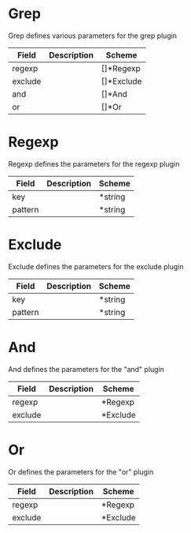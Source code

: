 # Grep

Grep defines various parameters for the grep plugin


| Field | Description | Scheme |
| ----- | ----------- | ------ |
| regexp |  | []*Regexp |
| exclude |  | []*Exclude |
| and |  | []*And |
| or |  | []*Or |
# Regexp

Regexp defines the parameters for the regexp plugin


| Field | Description | Scheme |
| ----- | ----------- | ------ |
| key |  | *string |
| pattern |  | *string |
# Exclude

Exclude defines the parameters for the exclude plugin


| Field | Description | Scheme |
| ----- | ----------- | ------ |
| key |  | *string |
| pattern |  | *string |
# And

And defines the parameters for the \"and\" plugin


| Field | Description | Scheme |
| ----- | ----------- | ------ |
| regexp |  | *Regexp |
| exclude |  | *Exclude |
# Or

Or defines the parameters for the \"or\" plugin


| Field | Description | Scheme |
| ----- | ----------- | ------ |
| regexp |  | *Regexp |
| exclude |  | *Exclude |
